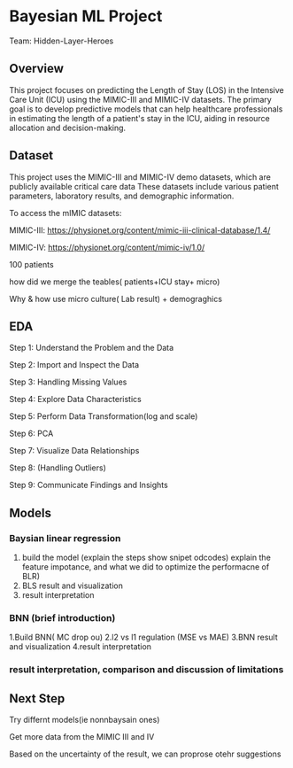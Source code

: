 # Bayesian ML Project
Team: Hidden-Layer-Heroes 

## Overview

This project focuses on predicting the Length of Stay (LOS) in the Intensive Care Unit (ICU) using the MIMIC-III and MIMIC-IV datasets. The primary goal is to develop predictive models that can help healthcare professionals in estimating the length of a patient's stay in the ICU, aiding in resource allocation and decision-making.

## Dataset

This project uses the MIMIC-III and MIMIC-IV demo datasets, which are publicly available critical care data These datasets include various patient parameters, laboratory results, and demographic information.

To access the mIMIC datasets:

MIMIC-III: https://physionet.org/content/mimic-iii-clinical-database/1.4/

MIMIC-IV: https://physionet.org/content/mimic-iv/1.0/

100 patients 

how did we merge the teables( patients+ICU stay+ micro)


Why & how use micro culture( Lab result) + demograghics 

## EDA
Step 1: Understand the Problem and the Data

Step 2: Import and Inspect the Data

Step 3: Handling Missing Values

Step 4: Explore Data Characteristics

Step 5: Perform Data Transformation(log and scale)

Step 6: PCA  

Step 7: Visualize Data Relationships

Step 8: (Handling Outliers)

Step 9: Communicate Findings and Insights


## Models

### Baysian linear regression

1. build the model (explain the steps show snipet odcodes) explain the feature impotance, and what we did to optimize the performacne of BLR)
2. BLS result and visualization
3. result interpretation

### BNN (brief introduction)


1.Build BNN( MC drop ou)
2.l2 vs l1 regulation (MSE vs MAE)
3.BNN result and visualization
4.result interpretation

### result interpretation, comparison and discussion of limitations

## Next Step
 Try differnt models(ie  nonnbaysain ones)
 
 Get more data from the MIMIC III and IV

 Based on the uncertainty of the result, we can proprose otehr suggestions
 
 









